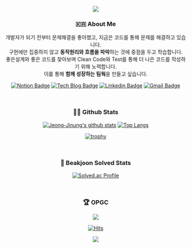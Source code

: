 <div align=center>
  
<img src="https://capsule-render.vercel.app/api?type=waving&color=gradient&height=100&section=header&text=Hi,%20there&fontSize=25&fontAlignY=20" />

### :kr: About Me

개발자가 되기 전부터 문제해결을 좋아했고, 지금은 코드를 통해 문제를 해결하고 있습니다.  
구현에만 집중하지 않고 <b>동작원리와 흐름을 파악</b>하는 것에 중점을 두고 학습합니다.  
좋은설계와 좋은 코드를 찾아보며 Clean Code와 Test를 통해 더 나은 코드를 작성하기 위해 노력합니다.  
이를 통해 <b>함께 성장하는 팀웍</b>을 만들고 싶습니다.  
                                           
[![Notion Badge](https://img.shields.io/badge/-Resume-lightgrey?style=flat-square&logo=notion&link=https://devjeong.notion.site/e13049c2bdf74392b2d0ffec1f616599/)](https://devjeong.notion.site/e13049c2bdf74392b2d0ffec1f616599/)
[![Tech Blog Badge](http://img.shields.io/badge/-Tech%20blog-black?style=flat-square&logo=blogger&link=https://polarisdev.tistory.com/)](https://polarisdev.tistory.com/)
[![Linkedin Badge](https://img.shields.io/badge/-LinkedIn-blue?style=flat-square&logo=Linkedin&logoColor=white&link=https://www.linkedin.com/in/jinung-jeong-9580821b1/)](https://www.linkedin.com/in/jinung-jeong-9580821b1/)
[![Gmail Badge](https://img.shields.io/badge/Gmail-d14836?style=flat-square&logo=Gmail&logoColor=white&link=mailto:jinung.dev@gmail.com)](mailto:jinung.dev@gmail.com)

<br>

### 🧑‍💻 Github Stats

[![Jeong-Jinung's github stats](https://github-readme-stats.vercel.app/api?username=Jeong-Jinung&show_icons=true&theme=highcontrast)](https://github.com/anuraghazra/github-readme-stats)
[![Top Langs](https://github-readme-stats.vercel.app/api/top-langs/?username=Jeong-Jinung)](https://github.com/anuraghazra/github-readme-stats)

[![trophy](https://github-profile-trophy.vercel.app/?username=Jeong-Jinung&theme=nord)](https://github.com/ryo-ma/github-profile-trophy)

<br>

### :runner: Beakjoon Solved Stats

[![Solved.ac Profile](http://mazassumnida.wtf/api/generate_badge?boj=anthony_jeong)](https://solved.ac/anthony_jeong)

<br>

### 🏆 OPGC

<a href="https://opgc.me/#/users/Jeong-Jinung" target="_blank"><img src="https://api.opgc.me/githubs/users/Jeong-Jinung/tag/?theme=prism" /></a>


[![Hits](https://hits.seeyoufarm.com/api/count/incr/badge.svg?url=https%3A%2F%2Fgithub.com%2Fgjbae1212%2Fhit-counter)](https://hits.seeyoufarm.com)

<img src="https://capsule-render.vercel.app/api?type=waving&color=gradient&height=100&section=footer&text=Behavior%20forms%20habits,%20and%20habits%20determine%20personality.%20Personality%20solidifies%20our%20destiny.&fontSize=15&fontAlignY=90" />

</div>


<!--
**Jeong-Jinung/Jeong-Jinung** is a ✨ _special_ ✨ repository because its `README.md` (this file) appears on your GitHub profile.

Here are some ideas to get you started:

- 🔭 I’m currently working on ...
- 🌱 I’m currently learning ...
- 👯 I’m looking to collaborate on ...
- 🤔 I’m looking for help with ...
- 💬 Ask me about ...
- 📫 How to reach me: ...
- 😄 Pronouns: ...
- ⚡ Fun fact: ...
-->
